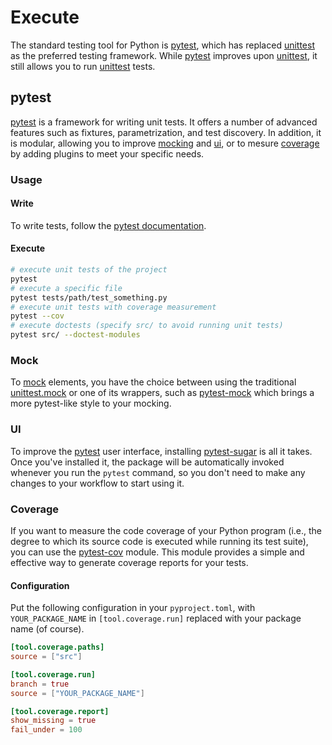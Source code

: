 # Execute

The standard testing tool for Python is [pytest](https://docs.pytest.org/en/latest/), which has replaced [unittest](https://docs.python.org/3/library/unittest.html) as the preferred testing framework.
While [pytest](https://docs.pytest.org/en/latest/) improves upon [unittest](https://docs.python.org/3/library/unittest.html), it still allows you to run [unittest](https://docs.python.org/3/library/unittest.html) tests.

## pytest

[pytest](https://docs.pytest.org/en/latest/) is a framework for writing unit tests.
It offers a number of advanced features such as fixtures, parametrization, and test discovery.
In addition, it is modular, allowing you to improve [mocking](#mock) and [ui](#ui), or to mesure [coverage](#coverage) by adding plugins to meet your specific needs.

### Usage

#### Write

To write tests, follow the [pytest documentation](https://docs.pytest.org/en/latest/).

#### Execute

```sh
# execute unit tests of the project
pytest
# execute a specific file
pytest tests/path/test_something.py
# execute unit tests with coverage measurement
pytest --cov
# execute doctests (specify src/ to avoid running unit tests)
pytest src/ --doctest-modules
```

### Mock

To [mock](https://en.wikipedia.org/wiki/Mock_object) elements, you have the choice between using the traditional [unittest.mock](https://docs.python.org/3/library/unittest.mock.html) or one of its wrappers, such as [pytest-mock](https://pytest-mock.readthedocs.io/en/latest/) which brings a more pytest-like style to your mocking.

### UI

To improve the [pytest](https://docs.pytest.org/en/latest/) user interface, installing [pytest-sugar](https://github.com/Teemu/pytest-sugar) is all it takes.
Once you've installed it, the package will be automatically invoked whenever you run the `pytest` command, so you don't need to make any changes to your workflow to start using it.

### Coverage

If you want to measure the code coverage of your Python program (i.e., the degree to which its source code is executed while running its test suite), you can use the [pytest-cov](https://pytest-cov.readthedocs.io/en/latest/) module.
This module provides a simple and effective way to generate coverage reports for your tests.

#### Configuration

Put the following configuration in your `pyproject.toml`, with `YOUR_PACKAGE_NAME` in `[tool.coverage.run]` replaced with your package name (of course).

```toml
[tool.coverage.paths]
source = ["src"]

[tool.coverage.run]
branch = true
source = ["YOUR_PACKAGE_NAME"]

[tool.coverage.report]
show_missing = true
fail_under = 100
```
